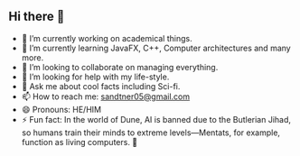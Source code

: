 ## Hi there 👋

<!--
**LukasSandtner/LukasSandtner** is a ✨ _special_ ✨ repository because its `README.md` (this file) appears on your GitHub profile.

Here are some ideas to get you started:
-->
- 🔭 I’m currently working on academical things.
- 🌱 I’m currently learning JavaFX, C++, Computer architectures and many more.
- 👯 I’m looking to collaborate on managing everything.
- 🤔 I’m looking for help with my life-style.
- 💬 Ask me about cool facts including Sci-fi.
- 📫 How to reach me: sandtner05@gmail.com
- 😄 Pronouns: HE/HIM
- ⚡ Fun fact: In the world of Dune, AI is banned due to the Butlerian Jihad, so humans train their minds to extreme levels—Mentats, for example, function as living computers. 🚀

